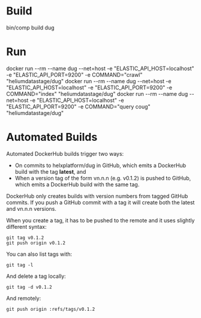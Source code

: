 # Build

bin/comp build dug

# Run

docker run --rm --name dug --net=host -e "ELASTIC_API_HOST=localhost" -e "ELASTIC_API_PORT=9200" -e COMMAND="crawl" "heliumdatastage/dug"
docker run --rm --name dug --net=host -e "ELASTIC_API_HOST=localhost" -e "ELASTIC_API_PORT=9200" -e COMMAND="index" "heliumdatastage/dug"
docker run --rm --name dug --net=host -e "ELASTIC_API_HOST=localhost" -e "ELASTIC_API_PORT=9200" -e COMMAND="query coug" "heliumdatastage/dug"

# Automated Builds

Automated DockerHub builds trigger two ways:

  * On commits to helxplatform/dug in GitHub, which emits a DockerHub build with the tag **latest**, and 
  * When a version tag of the form vn.n.n (e.g. v0.1.2) is pushed to GitHub, which emits a DockerHub build with the same tag.

DockerHub only creates builds with version numbers from tagged GitHub commits. If you push a GitHub commit with a tag it will create both the latest and vn.n.n versions.

When you create a tag, it has to be pushed to the remote and it uses slightly different syntax:
   ```
   git tag v0.1.2
   git push origin v0.1.2
   ```

You can also list tags with:
   ```
   git tag -l
   ```

And delete a tag locally:
   ``` 
   git tag -d v0.1.2
   ```

And remotely:
   ```
   git push origin :refs/tags/v0.1.2
   ```

